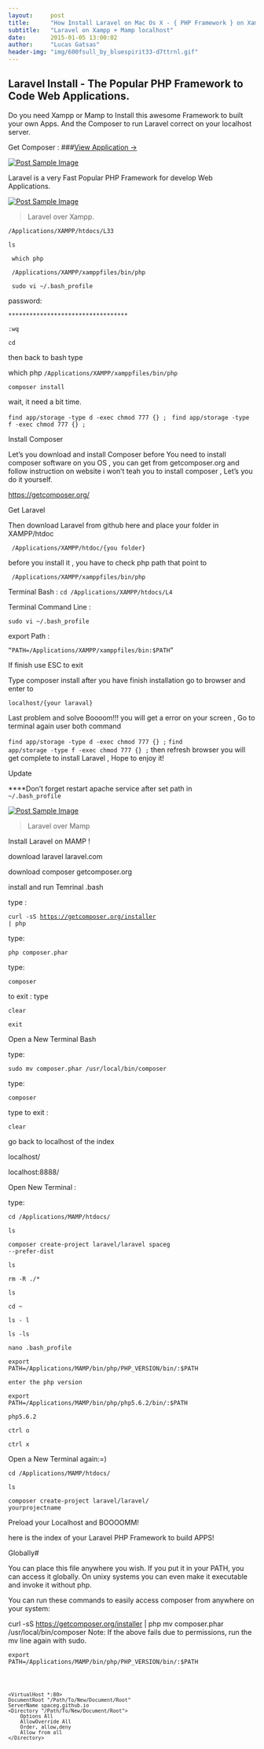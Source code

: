 ```yaml
---
layout:     post
title:      "How Install Laravel on Mac Os X - { PHP Framework } on Xampp + Mamp"
subtitle:   "Laravel on Xampp + Mamp localhost"
date:       2015-01-05 13:00:02
author:     "Lucas Gatsas"
header-img: "img/600fsull_by_bluespirit33-d7ttrnl.gif"
---
```

<h2 class="section-heading">Laravel Install - The Popular PHP Framework to Code Web Applications. </h2>



Do you need Xampp or Mamp to Install this awesome Framework to built your own Apps. And the Composer to run Laravel correct on your localhost server. 

Get Composer :
###[View Application &rarr;](https://getcomposer.org/)


<a href="#">
    <img src="{{ site.baseurl }}/img/logo-composer-transparent.png" alt="Post Sample Image">
</a>


<p>Laravel is a very Fast Popular PHP Framework for develop Web Applications.</p>





<a href="#">
    <img src="{{ site.baseurl }}/img/laravel_logo1.png" alt="Post Sample Image">
</a>

<blockquote>Laravel over Xampp.</blockquote>

 <code>/Applications/XAMPP/htdocs/L33 </code>

 <code>ls</code>

<code> which php</code>

<code> /Applications/XAMPP/xamppfiles/bin/php </code>

 <code> sudo vi ~/.bash_profile </code>

password: 

<code>**********************************</code>

<code>:wq</code>


<code>cd</code>

then back to bash type


which php
<code>/Applications/XAMPP/xamppfiles/bin/php</code>

<code>composer install </code>




wait, it need a bit time. 


<code>find app/storage -type d -exec chmod 777 {} \; </code>
<code>find app/storage -type f -exec chmod 777 {} \;</code>






Install Composer

Let’s you download and install Composer before
You need to install composer software on you OS , you can get from getcomposer.org and follow instruction on website  i won’t teah you to install composer , Let’s you do it yourself.

https://getcomposer.org/


Get Laravel

Then download Laravel from github here  and place your folder in XAMPP/htdoc

 <code> /Applications/XAMPP/htdoc/{you folder} </code>


 before you install it , you have to check php path that point to 


 <code> /Applications/XAMPP/xamppfiles/bin/php </code>

Terminal Bash :
<code>cd /Applications/XAMPP/htdocs/L4</code>


Terminal Command Line :

<code>sudo vi ~/.bash_profile</code>


export  Path :

<code>“PATH=/Applications/XAMPP/xamppfiles/bin:$PATH”</code>


If finish use ESC to exit


Type composer install after you have finish installation go to browser and enter to 


<code>localhost/{your laraval}</code>


Last problem and solve
Boooom!!! you will get a error on your screen , Go to terminal again user both command

<code>find app/storage -type d -exec chmod 777 {} \;</code>
<code>find app/storage -type f -exec chmod 777 {} \;</code>
then refresh browser you will get complete to install Laravel , Hope to enjoy it!

Update

****Don’t forget restart apache service after set path in<code> ~/.bash_profile</code>
















<a href="#">
    <img src="{{ site.baseurl }}/img/folder-mamp.png" alt="Post Sample Image">
</a>




<blockquote>Laravel over Mamp</blockquote>







Install Laravel on MAMP ! 


download 
laravel
laravel.com


download
composer
getcomposer.org



install and run Temrinal .bash


type :

<code>curl -sS https://getcomposer.org/installer | php </code>


type: 


<code>php composer.phar</code> 



type:

<code>composer</code>





to exit : type

<code>clear</code>


<code>exit</code>



Open a New Terminal Bash

type: 


<code>sudo mv composer.phar /usr/local/bin/composer</code>


type: 

<code>composer</code>


type to exit : 


<code>clear</code>





go back to localhost of the index 

localhost/

localhost:8888/





Open New Terminal :


type: 

<code>cd /Applications/MAMP/htdocs/</code>

<code>ls</code>

<code>composer create-project laravel/laravel spaceg --prefer-dist</code>


<code>ls</code> 



<code>rm -R ./*</code>



<code>ls</code> 


<code>cd ~ </code>


<code>ls - l</code>

<code>ls -ls</code>


<code>nano .bash_profile</code>






<code>export PATH=/Applications/MAMP/bin/php/PHP_VERSION/bin/:$PATH</code>




<code>enter the php version</code> 


<code>export PATH=/Applications/MAMP/bin/php/php5.6.2/bin/:$PATH</code>



<code>php5.6.2</code>




<code>ctrl o</code>

<code>ctrl x</code>


Open a New Terminal again:=)



<code>cd /Applications/MAMP/htdocs/</code>



<code>ls</code> 

<code>composer create-project laravel/laravel/ yourprojectname</code>






Preload your Localhost and BOOOOMM!


here is the index of your Laravel PHP Framework to build APPS!
















Globally#

You can place this file anywhere you wish. If you put it in your PATH, you can access it globally. On unixy systems you can even make it executable and invoke it without php.

You can run these commands to easily access composer from anywhere on your system:

curl -sS https://getcomposer.org/installer | php
mv composer.phar /usr/local/bin/composer
Note: If the above fails due to permissions, run the mv line again with sudo.







<code>export PATH=/Applications/MAMP/bin/php/PHP_VERSION/bin/:$PATH</code>

<code>

	<VirtualHost *:80>
	DocumentRoot "/Path/To/New/Document/Root"
	ServerName spaceg.github.io
	<Directory "/Path/To/New/Document/Root">
		Options All
		AllowOverride All
		Order, allow,deny
		Allow from all
	</Directory>
</VirtualHost>

</code>



<!-- 
<a href="#">
    <img src="{{ site.baseurl }}/img/jekyllthemewhite.png" alt="Post Sample Image">
</a> 



 -->




